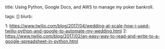 title: Using Python, Google Docs, and AWS to manage my poker bankroll.
<!-- date:  -->
tags: []
blurb:


1: https://www.twilio.com/blog/2017/04/wedding-at-scale-how-i-used-twilio-python-and-google-to-automate-my-wedding.html
2: https://www.twilio.com/blog/2017/02/an-easy-way-to-read-and-write-to-a-google-spreadsheet-in-python.html

